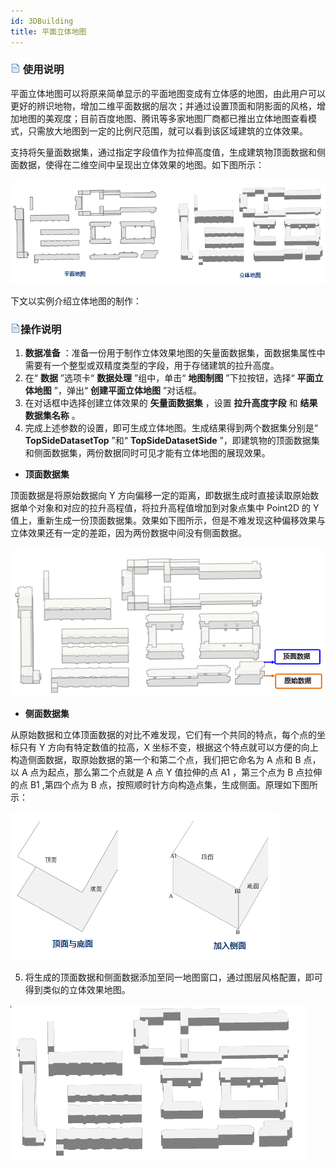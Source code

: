 ```yaml
---
id: 3DBuilding
title: 平面立体地图
---
```

### ![](../../img/read.gif) 使用说明

平面立体地图可以将原来简单显示的平面地图变成有立体感的地图，由此用户可以更好的辨识地物，增加二维平面数据的层次；并通过设置顶面和阴影面的风格，增加地图的美观度；目前百度地图、腾讯等多家地图厂商都已推出立体地图查看模式，只需放大地图到一定的比例尺范围，就可以看到该区域建筑的立体效果。

支持将矢量面数据集，通过指定字段值作为拉伸高度值，生成建筑物顶面数据和侧面数据，使得在二维空间中呈现出立体效果的地图。如下图所示：

![](img/3DMap.png)  

下文以实例介绍立体地图的制作：

### ![](../../img/read.gif)操作说明

1. **数据准备** ：准备一份用于制作立体效果地图的矢量面数据集，面数据集属性中需要有一个整型或双精度类型的字段，用于存储建筑的拉升高度。
2. 在“ **数据** ”选项卡“ **数据处理** ”组中，单击“ **地图制图** ”下拉按钮，选择“ **平面立体地图** ”，弹出“ **创建平面立体地图** ”对话框。
3. 在对话框中选择创建立体效果的 **矢量面数据集** ，设置 **拉升高度字段** 和 **结果数据集名称** 。
4. 完成上述参数的设置，即可生成立体地图。生成结果得到两个数据集分别是“ **TopSideDatasetTop** ”和“ **TopSideDatasetSide** ”，即建筑物的顶面数据集和侧面数据集，两份数据同时可见才能有立体地图的展现效果。 
  * **顶面数据集**

顶面数据是将原始数据向 Y 方向偏移一定的距离，即数据生成时直接读取原始数据单个对象和对应的拉升高程值，将拉升高程值增加到对象点集中 Point2D 的 Y
值上，重新生成一份顶面数据集。效果如下图所示，但是不难发现这种偏移效果与立体效果还有一定的差距，因为两份数据中间没有侧面数据。

![](img/TopRegion.png)  

  * **侧面数据集**

从原始数据和立体顶面数据的对比不难发现，它们有一个共同的特点，每个点的坐标只有 Y 方向有特定数值的拉高，X
坐标不变，根据这个特点就可以方便的向上构造侧面数据，取原始数据的第一个和第二个点，我们把它命名为 A 点和 B 点，以 A 点为起点，那么第二个点就是 A
点 Y 值拉伸的点 A1 ，第三个点为 B 点拉伸的点 B1 ,第四个点为 B 点，按照顺时针方向构造点集，生成侧面。原理如下图所示：

![](img/SurpaceRegion.png)  

5. 将生成的顶面数据和侧面数据添加至同一地图窗口，通过图层风格配置，即可得到类似的立体效果地图。  

![](img/3DMapResult.png)  
